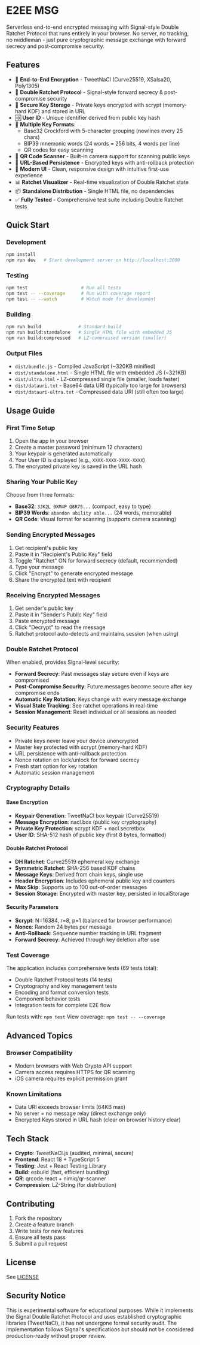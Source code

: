 # E2EE MSG

Serverless end-to-end encrypted messaging with Signal-style Double Ratchet Protocol that runs entirely in your browser. No server, no tracking, no middleman - just pure cryptographic message exchange with forward secrecy and post-compromise security.

## Features

- 🔐 **End-to-End Encryption** - TweetNaCl (Curve25519, XSalsa20, Poly1305)
- 🔄 **Double Ratchet Protocol** - Signal-style forward secrecy & post-compromise security
- 🔑 **Secure Key Storage** - Private keys encrypted with scrypt (memory-hard KDF) and stored in URL
- 🆔 **User ID** - Unique identifier derived from public key hash
- 📝 **Multiple Key Formats**:
  - Base32 Crockford with 5-character grouping (newlines every 25 chars)
  - BIP39 mnemonic words (24 words = 256 bits, 4 words per line)
  - QR codes for easy scanning
- 📸 **QR Code Scanner** - Built-in camera support for scanning public keys
- 💾 **URL-Based Persistence** - Encrypted keys with anti-rollback protection
- 🎨 **Modern UI** - Clean, responsive design with intuitive first-use experience
- 📊 **Ratchet Visualizer** - Real-time visualization of Double Ratchet state
- 📦 **Standalone Distribution** - Single HTML file, no dependencies
- ✅ **Fully Tested** - Comprehensive test suite including Double Ratchet tests

## Quick Start

### Development
```bash
npm install
npm run dev   # Start development server on http://localhost:3000
```

### Testing
```bash
npm test                    # Run all tests
npm test -- --coverage      # Run with coverage report
npm test -- --watch         # Watch mode for development
```

### Building

```bash
npm run build              # Standard build
npm run build:standalone   # Single HTML file with embedded JS
npm run build:compressed   # LZ-compressed version (smaller)
```

### Output Files
- `dist/bundle.js` - Compiled JavaScript (~320KB minified)
- `dist/standalone.html` - Single HTML file with embedded JS (~321KB)
- `dist/ultra.html` - LZ-compressed single file (smaller, loads faster)
- `dist/datauri.txt` - Base64 data URI (typically too large for browsers)
- `dist/datauri-ultra.txt` - Compressed data URI (still often too large)


## Usage Guide

### First Time Setup
1. Open the app in your browser
2. Create a master password (minimum 12 characters)
3. Your keypair is generated automatically
4. Your User ID is displayed (e.g., `XXXX-XXXX-XXXX-XXXX`)
5. The encrypted private key is saved in the URL hash

### Sharing Your Public Key
Choose from three formats:
- **Base32**: `3JK2L 9XM4P Q8R7S...` (compact, easy to type)
- **BIP39 Words**: `abandon ability able...` (24 words, memorable)
- **QR Code**: Visual format for scanning (supports camera scanning)

### Sending Encrypted Messages
1. Get recipient's public key
2. Paste it in "Recipient's Public Key" field
3. Toggle "Ratchet" ON for forward secrecy (default, recommended)
4. Type your message
5. Click "Encrypt" to generate encrypted message
6. Share the encrypted text with recipient

### Receiving Encrypted Messages
1. Get sender's public key
2. Paste it in "Sender's Public Key" field
3. Paste encrypted message
4. Click "Decrypt" to read the message
5. Ratchet protocol auto-detects and maintains session (when using)

### Double Ratchet Protocol
When enabled, provides Signal-level security:
- **Forward Secrecy**: Past messages stay secure even if keys are compromised
- **Post-Compromise Security**: Future messages become secure after key compromise ends
- **Automatic Key Rotation**: Keys change with every message exchange
- **Visual State Tracking**: See ratchet operations in real-time
- **Session Management**: Reset individual or all sessions as needed

### Security Features
- Private keys never leave your device unencrypted
- Master key protected with scrypt (memory-hard KDF)
- URL persistence with anti-rollback protection
- Nonce rotation on lock/unlock for forward secrecy
- Fresh start option for key rotation
- Automatic session management

### Cryptography Details

#### Base Encryption
- **Keypair Generation**: TweetNaCl box keypair (Curve25519)
- **Message Encryption**: nacl.box (public key cryptography)
- **Private Key Protection**: scrypt KDF + nacl.secretbox
- **User ID**: SHA-512 hash of public key (first 8 bytes, formatted)

#### Double Ratchet Protocol
- **DH Ratchet**: Curve25519 ephemeral key exchange
- **Symmetric Ratchet**: SHA-256 based KDF chains
- **Message Keys**: Derived from chain keys, single use
- **Header Encryption**: Includes ephemeral public key and counters
- **Max Skip**: Supports up to 100 out-of-order messages
- **Session Storage**: Encrypted with master key, persisted in localStorage

#### Security Parameters
- **Scrypt**: N=16384, r=8, p=1 (balanced for browser performance)
- **Nonce**: Random 24 bytes per message
- **Anti-Rollback**: Sequence number tracking in URL fragment
- **Forward Secrecy**: Achieved through key deletion after use

### Test Coverage

The application includes comprehensive tests (69 tests total):
- Double Ratchet Protocol tests (14 tests)
- Cryptography and key management tests
- Encoding and format conversion tests
- Component behavior tests
- Integration tests for complete E2E flow

Run tests with: `npm test`
View coverage: `npm test -- --coverage`

## Advanced Topics

### Browser Compatibility
- Modern browsers with Web Crypto API support
- Camera access requires HTTPS for QR scanning
- iOS camera requires explicit permission grant

### Known Limitations
- Data URI exceeds browser limits (64KB max)
- No server = no message relay (direct exchange only)
- Encrypted Keys stored in URL hash (clear on browser history clear)

## Tech Stack

- **Crypto**: TweetNaCl.js (audited, minimal, secure)
- **Frontend**: React 18 + TypeScript 5
- **Testing**: Jest + React Testing Library
- **Build**: esbuild (fast, efficient bundling)
- **QR**: qrcode.react + nimiq/qr-scanner
- **Compression**: LZ-String (for distribution)

## Contributing

1. Fork the repository
2. Create a feature branch
3. Write tests for new features
4. Ensure all tests pass
5. Submit a pull request

## License

See [LICENSE](LICENSE)

## Security Notice

This is experimental software for educational purposes. While it implements the Signal Double Ratchet Protocol and uses established cryptographic libraries (TweetNaCl), it has not undergone formal security audit. The implementation follows Signal's specifications but should not be considered production-ready without proper review.

